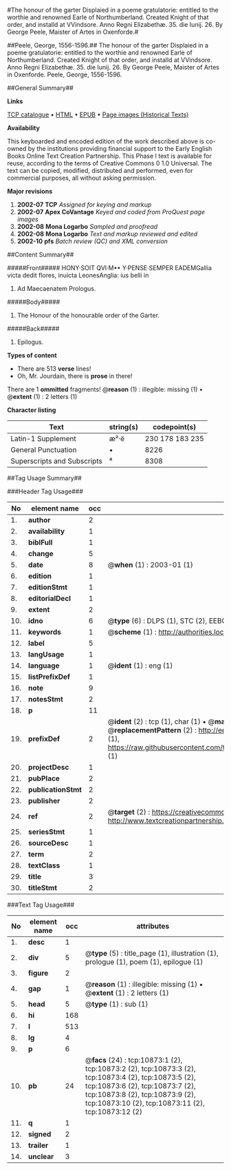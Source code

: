 #The honour of the garter Displaied in a poeme gratulatorie: entitled to the worthie and renowned Earle of Northumberland. Created Knight of that order, and installd at VVindsore. Anno Regni Elizabethæ. 35. die Iunij. 26. By George Peele, Maister of Artes in Oxenforde.#

##Peele, George, 1556-1596.##
The honour of the garter Displaied in a poeme gratulatorie: entitled to the worthie and renowned Earle of Northumberland. Created Knight of that order, and installd at VVindsore. Anno Regni Elizabethæ. 35. die Iunij. 26. By George Peele, Maister of Artes in Oxenforde.
Peele, George, 1556-1596.

##General Summary##

**Links**

[TCP catalogue](http://www.ota.ox.ac.uk/tcp/)  • 
[HTML](http://tei.it.ox.ac.uk/tcp/Texts-HTML/free/A09/A09227.html)  • 
[EPUB](http://tei.it.ox.ac.uk/tcp/Texts-EPUB/free/A09/A09227.epub) • 
[Page images (Historical Texts)](https://data.historicaltexts.jisc.ac.uk/view?pubId=eebo-99845940e&pageId=eebo-99845940e-10873-1)

**Availability**

This keyboarded and encoded edition of the
	       work described above is co-owned by the institutions
	       providing financial support to the Early English Books
	       Online Text Creation Partnership. This Phase I text is
	       available for reuse, according to the terms of Creative
	       Commons 0 1.0 Universal. The text can be copied,
	       modified, distributed and performed, even for
	       commercial purposes, all without asking permission.

**Major revisions**

1. __2002-07__ __TCP__ *Assigned for keying and markup*
1. __2002-07__ __Apex CoVantage__ *Keyed and coded from ProQuest page images*
1. __2002-08__ __Mona Logarbo__ *Sampled and proofread*
1. __2002-08__ __Mona Logarbo__ *Text and markup reviewed and edited*
1. __2002-10__ __pfs__ *Batch review (QC) and XML conversion*

##Content Summary##

#####Front#####
HONY·SOIT QVI·M•• Y·PENSE·SEMPER EADEMGallia victa dedit flores, inuicta LeonesAnglia: ius belli in 
1. Ad Maecaenatem Prologus.

#####Body#####

1. The Honour of the honourable order of the Garter.

#####Back#####

1. Epilogus.

**Types of content**

  * There are 513 **verse** lines!
  * Oh, Mr. Jourdain, there is **prose** in there!

There are 1 **ommitted** fragments! 
 @__reason__ (1) : illegible: missing (1)  •  @__extent__ (1) : 2 letters (1)

**Character listing**


|Text|string(s)|codepoint(s)|
|---|---|---|
|Latin-1 Supplement|æ²·ë|230 178 183 235|
|General Punctuation|•|8226|
|Superscripts             and Subscripts|⁴|8308|

##Tag Usage Summary##

###Header Tag Usage###

|No|element name|occ|attributes|
|---|---|---|---|
|1.|__author__|2||
|2.|__availability__|1||
|3.|__biblFull__|1||
|4.|__change__|5||
|5.|__date__|8| @__when__ (1) : 2003-01 (1)|
|6.|__edition__|1||
|7.|__editionStmt__|1||
|8.|__editorialDecl__|1||
|9.|__extent__|2||
|10.|__idno__|6| @__type__ (6) : DLPS (1), STC (2), EEBO-CITATION (1), PROQUEST (1), VID (1)|
|11.|__keywords__|1| @__scheme__ (1) : http://authorities.loc.gov/ (1)|
|12.|__label__|5||
|13.|__langUsage__|1||
|14.|__language__|1| @__ident__ (1) : eng (1)|
|15.|__listPrefixDef__|1||
|16.|__note__|9||
|17.|__notesStmt__|2||
|18.|__p__|11||
|19.|__prefixDef__|2| @__ident__ (2) : tcp (1), char (1)  •  @__matchPattern__ (2) : ([0-9\-]+):([0-9IVX]+) (1), (.+) (1)  •  @__replacementPattern__ (2) : http://eebo.chadwyck.com/downloadtiff?vid=$1&page=$2 (1), https://raw.githubusercontent.com/textcreationpartnership/Texts/master/tcpchars.xml#$1 (1)|
|20.|__projectDesc__|1||
|21.|__pubPlace__|2||
|22.|__publicationStmt__|2||
|23.|__publisher__|2||
|24.|__ref__|2| @__target__ (2) : https://creativecommons.org/publicdomain/zero/1.0/ (1), http://www.textcreationpartnership.org/docs/. (1)|
|25.|__seriesStmt__|1||
|26.|__sourceDesc__|1||
|27.|__term__|2||
|28.|__textClass__|1||
|29.|__title__|3||
|30.|__titleStmt__|2||


###Text Tag Usage###

|No|element name|occ|attributes|
|---|---|---|---|
|1.|__desc__|1||
|2.|__div__|5| @__type__ (5) : title_page (1), illustration (1), prologue (1), poem (1), epilogue (1)|
|3.|__figure__|2||
|4.|__gap__|1| @__reason__ (1) : illegible: missing (1)  •  @__extent__ (1) : 2 letters (1)|
|5.|__head__|5| @__type__ (1) : sub (1)|
|6.|__hi__|168||
|7.|__l__|513||
|8.|__lg__|4||
|9.|__p__|6||
|10.|__pb__|24| @__facs__ (24) : tcp:10873:1 (2), tcp:10873:2 (2), tcp:10873:3 (2), tcp:10873:4 (2), tcp:10873:5 (2), tcp:10873:6 (2), tcp:10873:7 (2), tcp:10873:8 (2), tcp:10873:9 (2), tcp:10873:10 (2), tcp:10873:11 (2), tcp:10873:12 (2)|
|11.|__q__|1||
|12.|__signed__|2||
|13.|__trailer__|1||
|14.|__unclear__|3||
